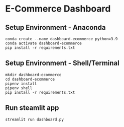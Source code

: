 # E-Commerce Dashboard 

## Setup Environment - Anaconda
```
conda create --name dashboard-ecommerce python=3.9
conda activate dashboard-ecommerce
pip install -r requirements.txt
```

## Setup Environment - Shell/Terminal
```
mkdir dashboard-ecommerce
cd dashboard-ecommerce
pipenv install
pipenv shell
pip install -r requirements.txt
```

## Run steamlit app
```
streamlit run dashboard.py
```